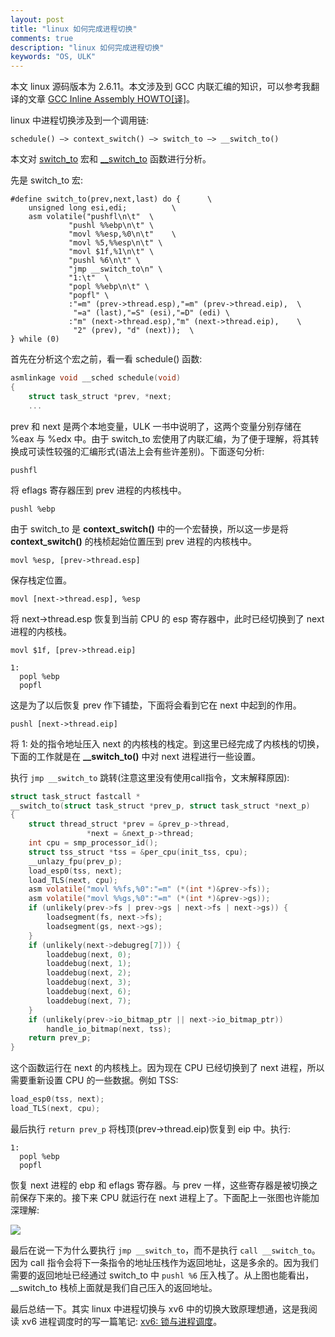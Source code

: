 ```yaml
---
layout: post
title: "linux 如何完成进程切换"
comments: true
description: "linux 如何完成进程切换"
keywords: "OS, ULK"
---
```


本文 linux 源码版本为 2.6.11。本文涉及到 GCC 内联汇编的知识，可以参考我翻译的文章 [GCC Inline Assembly HOWTO[译]](https://wuyang.me/2019/GCC-Inline-Assembly-HOWTO-%E8%AF%91/)。

linux 中进程切换涉及到一个调用链: 

```
schedule() –> context_switch() –> switch_to –> __switch_to()
```

本文对 [switch_to](https://elixir.bootlin.com/linux/v2.6.11/source/include/asm-i386/system.h#L15) 宏和 [__switch_to]() 函数进行分析。

先是 switch_to 宏:

```
#define switch_to(prev,next,last) do {		\
	unsigned long esi,edi;			\
	asm volatile("pushfl\n\t"  \ 
		     "pushl %%ebp\n\t" \
		     "movl %%esp,%0\n\t" 	\
		     "movl %5,%%esp\n\t" \
		     "movl $1f,%1\n\t" \
		     "pushl %6\n\t" \
		     "jmp __switch_to\n" \
		     "1:\t"	 \
		     "popl %%ebp\n\t" \
		     "popfl" \
		     :"=m" (prev->thread.esp),"=m" (prev->thread.eip),	\
		      "=a" (last),"=S" (esi),"=D" (edi)	\
		     :"m" (next->thread.esp),"m" (next->thread.eip),	\
		      "2" (prev), "d" (next));	\
} while (0)
```

首先在分析这个宏之前，看一看 schedule() 函数:

```c
asmlinkage void __sched schedule(void)
{
	struct task_struct *prev, *next;
    ...
```

prev 和 next 是两个本地变量，ULK 一书中说明了，这两个变量分别存储在 %eax 与 %edx 中。由于 switch_to 宏使用了内联汇编，为了便于理解，将其转换成可读性较强的汇编形式(语法上会有些许差别)。下面逐句分析:

```
pushfl
```

将 eflags 寄存器压到 prev 进程的内核栈中。

```
pushl %ebp 
```

由于 switch_to 是 **context_switch()** 中的一个宏替换，所以这一步是将 **context_switch()** 的栈桢起始位置压到 prev 进程的内核栈中。

```
movl %esp, [prev->thread.esp]
```

保存栈定位置。

```
movl [next->thread.esp], %esp
```

将 next->thread.esp 恢复到当前 CPU 的 esp 寄存器中，此时已经切换到了 next 进程的内核栈。

```
movl $1f, [prev->thread.eip]

1:
  popl %ebp
  popfl
```

这是为了以后恢复 prev 作下铺垫，下面将会看到它在 next 中起到的作用。

```
pushl [next->thread.eip]
```

将 1: 处的指令地址压入 next 的内核栈的栈定。到这里已经完成了内核栈的切换，下面的工作就是在 **__switch_to()** 中对 next 进程进行一些设置。

执行 `jmp __switch_to` 跳转(注意这里没有使用call指令，文末解释原因):

```c
struct task_struct fastcall * 
__switch_to(struct task_struct *prev_p, struct task_struct *next_p)
{
	struct thread_struct *prev = &prev_p->thread,
				 *next = &next_p->thread;
	int cpu = smp_processor_id();
	struct tss_struct *tss = &per_cpu(init_tss, cpu);
	__unlazy_fpu(prev_p);
	load_esp0(tss, next);
	load_TLS(next, cpu);
	asm volatile("movl %%fs,%0":"=m" (*(int *)&prev->fs));
	asm volatile("movl %%gs,%0":"=m" (*(int *)&prev->gs));
	if (unlikely(prev->fs | prev->gs | next->fs | next->gs)) {
		loadsegment(fs, next->fs);
		loadsegment(gs, next->gs);
	}
	if (unlikely(next->debugreg[7])) {
		loaddebug(next, 0);
		loaddebug(next, 1);
		loaddebug(next, 2);
		loaddebug(next, 3);
		loaddebug(next, 6);
		loaddebug(next, 7);
	}
	if (unlikely(prev->io_bitmap_ptr || next->io_bitmap_ptr))
		handle_io_bitmap(next, tss);
	return prev_p;
}
```

这个函数运行在 next 的内核栈上。因为现在 CPU 已经切换到了 next 进程，所以需要重新设置 CPU 的一些数据。例如 TSS:

```c
load_esp0(tss, next);
load_TLS(next, cpu);
```

最后执行 `return prev_p` 将栈顶(prev->thread.eip)恢复到 eip 中。执行:

```
1:
  popl %ebp
  popfl
```

恢复 next 进程的 ebp 和 eflags 寄存器。与 prev 一样，这些寄存器是被切换之前保存下来的。接下来 CPU 就运行在 next 进程上了。下面配上一张图也许能加深理解:

![](http://ww1.sinaimg.cn/large/c9caade4gy1g4o5ky9v05j20y20oo763.jpg)

最后在说一下为什么要执行 `jmp __switch_to`，而不是执行 `call __switch_to`。因为 call 指令会将下一条指令的地址压栈作为返回地址，这是多余的。因为我们需要的返回地址已经通过 switch_to 中 `pushl %6` 压入栈了。从上图也能看出，__switch_to 栈桢上面就是我们自己压入的返回地址。

最后总结一下。其实 linux 中进程切换与 xv6 中的切换大致原理想通，这是我阅读 xv6 进程调度时的写一篇笔记: [xv6: 锁与进程调度](https://wuyang.me/2019/xv6-%E9%94%81%E4%B8%8E%E8%BF%9B%E7%A8%8B%E8%B0%83%E5%BA%A6/)。

